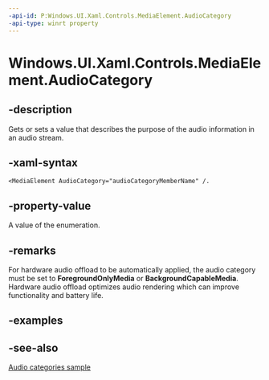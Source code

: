 ```yaml
---
-api-id: P:Windows.UI.Xaml.Controls.MediaElement.AudioCategory
-api-type: winrt property
---
```


<!-- Property syntax
public Windows.UI.Xaml.Media.AudioCategory AudioCategory { get;  set; }
-->

# Windows.UI.Xaml.Controls.MediaElement.AudioCategory

## -description

Gets or sets a value that describes the purpose of the audio information in an audio stream.


## -xaml-syntax

```xaml
<MediaElement AudioCategory="audioCategoryMemberName" /.
```

## -property-value

A value of the enumeration.

## -remarks

For hardware audio offload to be automatically applied, the audio category must be set to **ForegroundOnlyMedia** or **BackgroundCapableMedia**. Hardware audio offload optimizes audio rendering which can improve functionality and battery life.

## -examples

## -see-also

[Audio categories sample](https://github.com/Microsoft/Windows-universal-samples/tree/dev/Samples/AudioCategory)
